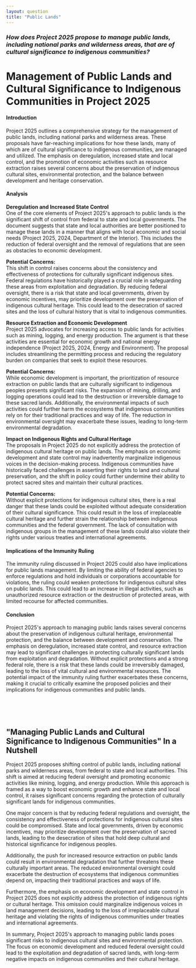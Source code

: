 ```yaml
---
layout: question
title: "Public Lands"
---
```


### *How does Project 2025 propose to manage public lands, including national parks and wilderness areas, that are of cultural significance to indigenous communities?*


# Management of Public Lands and Cultural Significance to Indigenous Communities in Project 2025

#### Introduction

Project 2025 outlines a comprehensive strategy for the management of public lands, including national parks and wilderness areas. These proposals have far-reaching implications for how these lands, many of which are of cultural significance to indigenous communities, are managed and utilized. The emphasis on deregulation, increased state and local control, and the promotion of economic activities such as resource extraction raises several concerns about the preservation of indigenous cultural sites, environmental protection, and the balance between development and heritage conservation.

#### Analysis

**Deregulation and Increased State Control**  
One of the core elements of Project 2025's approach to public lands is the significant shift of control from federal to state and local governments. The document suggests that state and local authorities are better positioned to manage these lands in a manner that aligns with local economic and social needs (Project 2025, 2024, Department of the Interior). This includes the reduction of federal oversight and the removal of regulations that are seen as obstacles to economic development.

**Potential Concerns:**  
This shift in control raises concerns about the consistency and effectiveness of protections for culturally significant indigenous sites. Federal regulations have historically played a crucial role in safeguarding these areas from exploitation and degradation. By reducing federal oversight, there is a risk that state and local governments, driven by economic incentives, may prioritize development over the preservation of indigenous cultural heritage. This could lead to the desecration of sacred sites and the loss of cultural history that is vital to indigenous communities.

**Resource Extraction and Economic Development**  
Project 2025 advocates for increasing access to public lands for activities such as mining, logging, and energy production. The argument is that these activities are essential for economic growth and national energy independence (Project 2025, 2024, Energy and Environment). The proposal includes streamlining the permitting process and reducing the regulatory burden on companies that seek to exploit these resources.

**Potential Concerns:**  
While economic development is important, the prioritization of resource extraction on public lands that are culturally significant to indigenous peoples presents significant risks. The expansion of mining, drilling, and logging operations could lead to the destruction or irreversible damage to these sacred lands. Additionally, the environmental impacts of such activities could further harm the ecosystems that indigenous communities rely on for their traditional practices and way of life. The reduction in environmental oversight may exacerbate these issues, leading to long-term environmental degradation.

**Impact on Indigenous Rights and Cultural Heritage**  
The proposals in Project 2025 do not explicitly address the protection of indigenous cultural heritage on public lands. The emphasis on economic development and state control may inadvertently marginalize indigenous voices in the decision-making process. Indigenous communities have historically faced challenges in asserting their rights to land and cultural preservation, and the shift in policy could further undermine their ability to protect sacred sites and maintain their cultural practices.

**Potential Concerns:**  
Without explicit protections for indigenous cultural sites, there is a real danger that these lands could be exploited without adequate consideration of their cultural significance. This could result in the loss of irreplaceable cultural heritage and further strain the relationship between indigenous communities and the federal government. The lack of consultation with indigenous groups in the management of these lands could also violate their rights under various treaties and international agreements.

#### Implications of the Immunity Ruling

The immunity ruling discussed in Project 2025 could also have implications for public lands management. By limiting the ability of federal agencies to enforce regulations and hold individuals or corporations accountable for violations, the ruling could weaken protections for indigenous cultural sites on public lands. This could lead to an increase in illegal activities, such as unauthorized resource extraction or the destruction of protected areas, with limited recourse for affected communities.

#### Conclusion

Project 2025's approach to managing public lands raises several concerns about the preservation of indigenous cultural heritage, environmental protection, and the balance between development and conservation. The emphasis on deregulation, increased state control, and resource extraction may lead to significant challenges in protecting culturally significant lands from exploitation and degradation. Without explicit protections and a strong federal role, there is a risk that these lands could be irreversibly damaged, leading to the loss of vital cultural and environmental resources. The potential impact of the immunity ruling further exacerbates these concerns, making it crucial to critically examine the proposed policies and their implications for indigenous communities and public lands.

<br><br><br>

## <span id="nutshell">"Managing Public Lands and Cultural Significance to Indigenous Communities" In a Nutshell</span>

Project 2025 proposes shifting control of public lands, including national parks and wilderness areas, from federal to state and local authorities. This shift is aimed at reducing federal oversight and promoting economic activities like mining, logging, and energy production. While this approach is framed as a way to boost economic growth and enhance state and local control, it raises significant concerns regarding the protection of culturally significant lands for indigenous communities.

One major concern is that by reducing federal regulations and oversight, the consistency and effectiveness of protections for indigenous cultural sites could be compromised. State and local governments, driven by economic incentives, may prioritize development over the preservation of sacred lands, leading to the desecration of sites that hold deep cultural and historical significance for indigenous peoples.

Additionally, the push for increased resource extraction on public lands could result in environmental degradation that further threatens these culturally important areas. The reduced environmental oversight could exacerbate the destruction of ecosystems that indigenous communities depend on, impacting their traditional practices and ways of life.

Furthermore, the emphasis on economic development and state control in Project 2025 does not explicitly address the protection of indigenous rights or cultural heritage. This omission could marginalize indigenous voices in land management decisions, leading to the loss of irreplaceable cultural heritage and violating the rights of indigenous communities under treaties and international agreements.

In summary, Project 2025's approach to managing public lands poses significant risks to indigenous cultural sites and environmental protection. The focus on economic development and reduced federal oversight could lead to the exploitation and degradation of sacred lands, with long-term negative impacts on indigenous communities and their cultural heritage.
